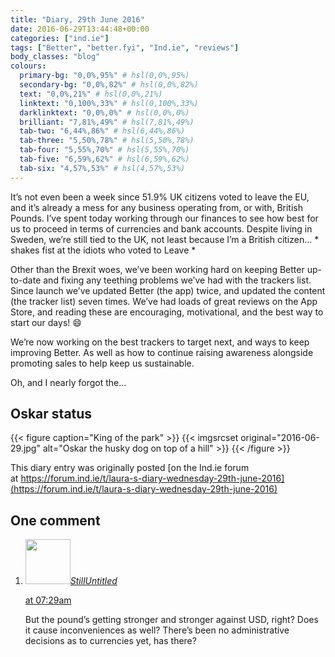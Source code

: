 ```yaml
---
title: "Diary, 29th June 2016"
date: 2016-06-29T13:44:48+00:00
categories: ["ind.ie"]
tags: ["Better", "better.fyi", "Ind.ie", "reviews"]
body_classes: "blog"
colours:
  primary-bg: "0,0%,95%" # hsl(0,0%,95%)
  secondary-bg: "0,0%,82%" # hsl(0,0%,82%)
  text: "0,0%,21%" # hsl(0,0%,21%)
  linktext: "0,100%,33%" # hsl(0,100%,33%)
  darklinktext: "0,0%,0%" # hsl(0,0%,0%)
  brilliant: "7,81%,49%" # hsl(7,81%,49%)
  tab-two: "6,44%,86%" # hsl(6,44%,86%)
  tab-three: "5,50%,78%" # hsl(5,50%,78%)
  tab-four: "5,55%,70%" # hsl(5,55%,70%)
  tab-five: "6,59%,62%" # hsl(6,59%,62%)
  tab-six: "4,57%,53%" # hsl(4,57%,53%)
---
```


It’s not even been a week since 51.9% UK citizens voted to leave the EU, and it’s already a mess for any business operating from, or with, British Pounds. I’ve spent today working through our finances to see how best for us to proceed in terms of currencies and bank accounts. Despite living in Sweden, we’re still tied to the UK, not least because I’m a British citizen… * shakes fist at the idiots who voted to Leave *

Other than the Brexit woes, we’ve been working hard on keeping Better up-to-date and fixing any teething problems we’ve had with the trackers list. Since launch we’ve updated Better (the app) twice, and updated the content (the tracker list) seven times. We’ve had loads of great reviews on the App Store, and reading these are encouraging, motivational, and the best way to start our days! :smile:

We’re now working on the best trackers to target next, and ways to keep improving Better. As well as how to continue raising awareness alongside promoting sales to help keep us sustainable.

Oh, and I nearly forgot the…

## Oskar status

{{< figure caption="King of the park" >}}
  {{< imgsrcset original="2016-06-29.jpg" alt="Oskar the husky dog on top of a hill" >}}
{{< /figure >}}

This diary entry was originally posted [on the Ind.ie forum at https://forum.ind.ie/t/laura-s-diary-wednesday-29th-june-2016](https://forum.ind.ie/t/laura-s-diary-wednesday-29th-june-2016)

## One comment

<ol class="commentlist">
	<li class="comment even thread-even depth-1" id="li-comment-149574">
			<div class="comment-author vcard">
			<img alt='' src='https://secure.gravatar.com/avatar/78210c087209d1786ca800c647c69375?s=72&amp;d=mm&amp;r=g' srcset='https://secure.gravatar.com/avatar/78210c087209d1786ca800c647c69375?s=144&amp;d=mm&amp;r=g 2x' class='avatar avatar-72 photo' height='72' width='72' /><cite class="fn"><a href='https://untitledkingdom.co/' rel='external nofollow' class='url'>StillUntitled</a></cite>
				<aside class="comment-meta commentmetadata"><p><a href="#comment-149574"><time datetime="2016-08-23T07:29:34+00:00" pubdate class="published">
		 at <span class="hours">07:29am</span></time></a></p>
	</aside>
	</div>
	<div class="comment-entry">
		But the pound’s getting stronger and stronger against USD, right? Does it cause inconveniences as well? There’s been no administrative decisions as to currencies yet, has there?
	</div>
</li>
</ol>
